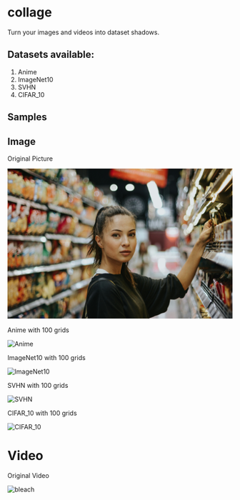 # collage

Turn your images and videos into dataset shadows.

## Datasets available:

1. Anime
2. ImageNet10
3. SVHN
4. CIFAR_10

## Samples

## Image

Original Picture

![Sample image](sample/sample_pic.jpg)

Anime with 100 grids

![Anime](sample/images/girl_anime.png)

ImageNet10 with 100 grids

![ImageNet10](sample/images/girl_imnet.png)

SVHN with 100 grids

![SVHN](sample/images/girl_svhn.png)

CIFAR_10 with 100 grids

![CIFAR_10](sample/images/girl_cifar.png)

# Video 

Original Video

![bleach](sample/videos/video_bleach.gif)

